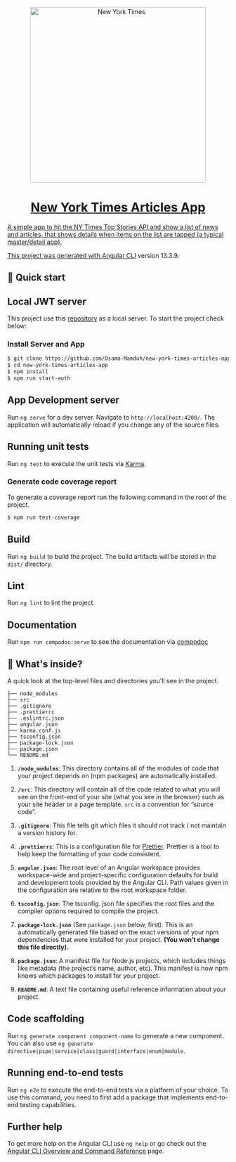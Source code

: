<p align="center">
  <a href="https://www.nytimes.com/">
    <img alt="New York Times" src="https://mwcm.nyt.com/.resources/mkt-wcm/dist/libs/assets/img/logo_nyt_white.svg" width="400"
  </a>
</p>

<h1 align="center">
  New York Times Articles App
</h1>

A simple app to hit the NY Times Top Stories API and show a list of news and articles, that shows details when items on the list are tapped (a typical master/detail app).

This project was generated with [Angular CLI](https://github.com/angular/angular-cli) version 13.3.9.

## 🚀 Quick start

## Local JWT server

This project use this [repository](https://github.com/techiediaries/fake-api-jwt-json-server) as a local server. To start the project check below:

### Install Server and App

```bash
$ git clone https://github.com/Osama-Mamdoh/new-york-times-articles-app.git
$ cd new-york-times-articles-app
$ npm install
$ npm run start-auth
```

## App Development server

Run `ng serve` for a dev server. Navigate to `http://localhost:4200/`. The application will automatically reload if you change any of the source files.

## Running unit tests

Run `ng test` to execute the unit tests via [Karma](https://karma-runner.github.io).

### Generate code coverage report

To generate a coverage report run the following command in the root of the project.

```bash
$ npm run test-coverage
```

## Build

Run `ng build` to build the project. The build artifacts will be stored in the `dist/` directory.

## Lint

Run `ng lint` to lint the project.

## Documentation

Run `npm run compodoc:serve` to see the documentation via [compodoc](https://compodoc.app/)

## 🧐 What's inside?

A quick look at the top-level files and directories you'll see in the project.

    ├── node_modules
    ├── src
    ├── .gitignore
    ├── .prettierrc
    ├── .eslintrc.json
    ├── angular.json
    ├── karma.conf.js
    ├── tsconfig.json
    ├── package-lock.json
    ├── package.json
    └── README.md

1.  **`/node_modules`**: This directory contains all of the modules of code that your project depends on (npm packages) are automatically installed.

2.  **`/src`**: This directory will contain all of the code related to what you will see on the front-end of your site (what you see in the browser) such as your site header or a page template. `src` is a convention for “source code”.

3.  **`.gitignore`**: This file tells git which files it should not track / not maintain a version history for.

4.  **`.prettierrc`**: This is a configuration file for [Prettier](https://prettier.io/). Prettier is a tool to help keep the formatting of your code consistent.

5.  **`angular.json`**: The root level of an Angular workspace provides workspace-wide and project-specific configuration defaults for build and development tools provided by the Angular CLI. Path values given in the configuration are relative to the root workspace folder.

6.  **`tsconfig.json`**: The tsconfig. json file specifies the root files and the compiler options required to compile the project.

7.  **`package-lock.json`** (See `package.json` below, first). This is an automatically generated file based on the exact versions of your npm dependencies that were installed for your project. **(You won’t change this file directly).**

8.  **`package.json`**: A manifest file for Node.js projects, which includes things like metadata (the project’s name, author, etc). This manifest is how npm knows which packages to install for your project.

9.  **`README.md`**: A text file containing useful reference information about your project.

## Code scaffolding

Run `ng generate component component-name` to generate a new component. You can also use `ng generate directive|pipe|service|class|guard|interface|enum|module`.

## Running end-to-end tests

Run `ng e2e` to execute the end-to-end tests via a platform of your choice. To use this command, you need to first add a package that implements end-to-end testing capabilities.

## Further help

To get more help on the Angular CLI use `ng help` or go check out the [Angular CLI Overview and Command Reference](https://angular.io/cli) page.
